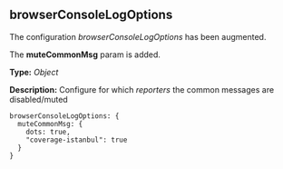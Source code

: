 ## browserConsoleLogOptions
The configuration *browserConsoleLogOptions* has been augmented.

The **muteCommonMsg** param is added.

**Type:** _Object_

**Description:** Configure for which _reporters_ the common messages are disabled/muted

```
browserConsoleLogOptions: {
  muteCommonMsg: {
    dots: true,
    "coverage-istanbul": true
  }
}
```
